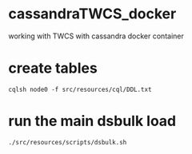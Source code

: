 # cassandraTWCS_docker
working with TWCS with cassandra docker container
#  create tables
```
cqlsh node0 -f src/resources/cql/DDL.txt 
```
#  run the main dsbulk load
```
./src/resources/scripts/dsbulk.sh 
```

